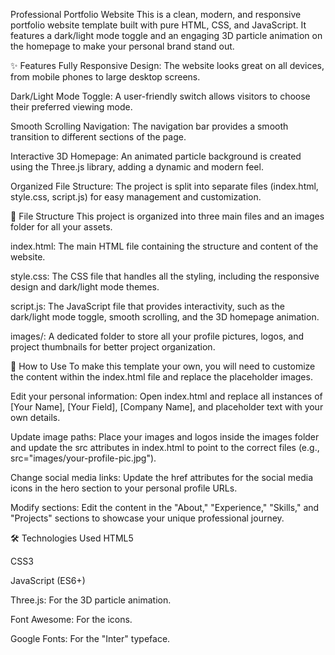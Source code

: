 Professional Portfolio Website
This is a clean, modern, and responsive portfolio website template built with pure HTML, CSS, and JavaScript. It features a dark/light mode toggle and an engaging 3D particle animation on the homepage to make your personal brand stand out.

✨ Features
Fully Responsive Design: The website looks great on all devices, from mobile phones to large desktop screens.

Dark/Light Mode Toggle: A user-friendly switch allows visitors to choose their preferred viewing mode.

Smooth Scrolling Navigation: The navigation bar provides a smooth transition to different sections of the page.

Interactive 3D Homepage: An animated particle background is created using the Three.js library, adding a dynamic and modern feel.

Organized File Structure: The project is split into separate files (index.html, style.css, script.js) for easy management and customization.

📂 File Structure
This project is organized into three main files and an images folder for all your assets.

index.html: The main HTML file containing the structure and content of the website.

style.css: The CSS file that handles all the styling, including the responsive design and dark/light mode themes.

script.js: The JavaScript file that provides interactivity, such as the dark/light mode toggle, smooth scrolling, and the 3D homepage animation.

images/: A dedicated folder to store all your profile pictures, logos, and project thumbnails for better project organization.

🚀 How to Use
To make this template your own, you will need to customize the content within the index.html file and replace the placeholder images.

Edit your personal information: Open index.html and replace all instances of [Your Name], [Your Field], [Company Name], and placeholder text with your own details.

Update image paths: Place your images and logos inside the images folder and update the src attributes in index.html to point to the correct files (e.g., src="images/your-profile-pic.jpg").

Change social media links: Update the href attributes for the social media icons in the hero section to your personal profile URLs.

Modify sections: Edit the content in the "About," "Experience," "Skills," and "Projects" sections to showcase your unique professional journey.

🛠️ Technologies Used
HTML5

CSS3

JavaScript (ES6+)

Three.js: For the 3D particle animation.

Font Awesome: For the icons.

Google Fonts: For the "Inter" typeface.
